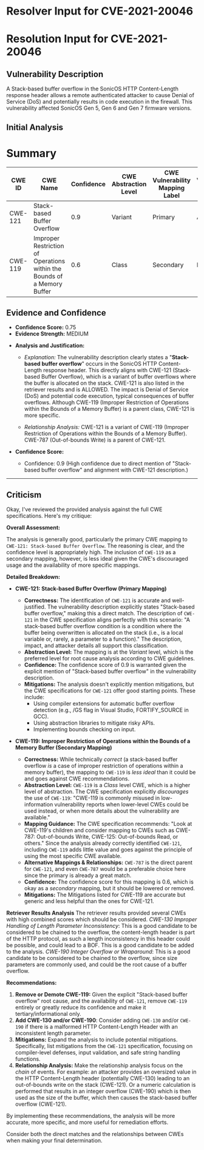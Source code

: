 # Resolver Input for CVE-2021-20046

# Resolution Input for CVE-2021-20046

## Vulnerability Description
A Stack-based buffer overflow in the SonicOS HTTP Content-Length response header allows a remote authenticated attacker to cause Denial of Service (DoS) and potentially results in code execution in the firewall. This vulnerability affected SonicOS Gen 5, Gen 6 and Gen 7 firmware versions.

## Initial Analysis
# Summary
| CWE ID | CWE Name | Confidence | CWE Abstraction Level | CWE Vulnerability Mapping Label | CWE-Vulnerability Mapping Notes |
|---|---|---|---|---|---|
| CWE-121 | Stack-based Buffer Overflow | 0.9 | Variant | Primary | Allowed |
| CWE-119 | Improper Restriction of Operations within the Bounds of a Memory Buffer | 0.6 | Class | Secondary | Discouraged |

## Evidence and Confidence

*   **Confidence Score:** 0.75
*   **Evidence Strength:** MEDIUM

- **Analysis and Justification:**  
  - *Explanation:* The vulnerability description clearly states a "**Stack-based buffer overflow**" occurs in the SonicOS HTTP Content-Length response header. This directly aligns with CWE-121 (Stack-based Buffer Overflow), which is a variant of buffer overflows where the buffer is allocated on the stack. CWE-121 is also listed in the retriever results and is ALLOWED. The impact is Denial of Service (DoS) and potential code execution, typical consequences of buffer overflows. Although CWE-119 (Improper Restriction of Operations within the Bounds of a Memory Buffer) is a parent class, CWE-121 is more specific.
  
  - *Relationship Analysis:* CWE-121 is a variant of CWE-119 (Improper Restriction of Operations within the Bounds of a Memory Buffer). CWE-787 (Out-of-bounds Write) is a parent of CWE-121.

- **Confidence Score:**  
  - Confidence: 0.9 (High confidence due to direct mention of "Stack-based buffer overflow" and alignment with CWE-121 description.)

---

## Criticism
Okay, I've reviewed the provided analysis against the full CWE specifications. Here's my critique:

**Overall Assessment:**

The analysis is generally good, particularly the primary CWE mapping to `CWE-121: Stack-based Buffer Overflow`. The reasoning is clear, and the confidence level is appropriately high. The inclusion of `CWE-119` as a secondary mapping, however, is less ideal given the CWE's discouraged usage and the availability of more specific mappings.

**Detailed Breakdown:**

*   **CWE-121: Stack-based Buffer Overflow (Primary Mapping)**
    *   **Correctness:** The identification of `CWE-121` is accurate and well-justified. The vulnerability description explicitly states "Stack-based buffer overflow," making this a direct match. The description of `CWE-121` in the CWE specification aligns perfectly with this scenario: "A stack-based buffer overflow condition is a condition where the buffer being overwritten is allocated on the stack (i.e., is a local variable or, rarely, a parameter to a function)." The description, impact, and attacker details all support this classification.
    *   **Abstraction Level:** The mapping is at the *Variant* level, which is the preferred level for root cause analysis according to CWE guidelines.
    *   **Confidence:** The confidence score of 0.9 is warranted given the explicit mention of "Stack-based buffer overflow" in the vulnerability description.
    *   **Mitigations:** The analysis doesn't explicitly mention mitigations, but the CWE specifications for `CWE-121` offer good starting points. These include:
        *   Using compiler extensions for automatic buffer overflow detection (e.g., /GS flag in Visual Studio, FORTIFY\_SOURCE in GCC).
        *   Using abstraction libraries to mitigate risky APIs.
        *   Implementing bounds checking on input.

*   **CWE-119: Improper Restriction of Operations within the Bounds of a Memory Buffer (Secondary Mapping)**
    *   **Correctness:** While technically *correct* (a stack-based buffer overflow *is* a case of improper restriction of operations within a memory buffer), the mapping to `CWE-119` is *less ideal* than it could be and goes against CWE recommendations.
    *   **Abstraction Level:** `CWE-119` is a *Class* level CWE, which is a higher level of abstraction. The CWE specification explicitly *discourages* the use of `CWE-119`: "CWE-119 is commonly misused in low-information vulnerability reports when lower-level CWEs could be used instead, or when more details about the vulnerability are available."
    *   **Mapping Guidance:** The CWE specification recommends: "Look at CWE-119's children and consider mapping to CWEs such as CWE-787: Out-of-bounds Write, CWE-125: Out-of-bounds Read, or others." Since the analysis already correctly identified `CWE-121`, including `CWE-119` adds little value and goes against the principle of using the most specific CWE available.
    *   **Alternative Mappings & Relationships:** `CWE-787` is the direct parent for `CWE-121`, and even `CWE-787` would be a preferable choice here since the primary is already a great match.
    *   **Confidence:** The confidence score for this mapping is 0.6, which is okay as a *secondary* mapping, but it should be lowered or removed.
    *   **Mitigations:** The Mitigations listed for CWE-119 are accurate but generic and less helpful than the ones for CWE-121.

**Retriever Results Analysis**
The retriever results provided several CWEs with high combined scores which should be considered.
*CWE-130 Improper Handling of Length Parameter Inconsistency*: This is a good candidate to be considered to be chained to the overflow, the content-length header is part of the HTTP protocol, as such a length inconsistency in this header could be possible, and could lead to a BOF. This is a good candidate to be added to the analysis.
*CWE-190 Integer Overflow or Wraparound*: This is a good candidate to be considered to be chained to the overflow, since size parameters are commonly used, and could be the root cause of a buffer overflow.

**Recommendations:**

1.  **Remove or Demote CWE-119:** Given the explicit "Stack-based buffer overflow" root cause, and the availability of `CWE-121`, remove `CWE-119` entirely or greatly reduce its confidence and make it tertiary/informational only.
2. **Add CWE-130 and/or CWE-190**: Consider adding `CWE-130` and/or `CWE-190` if there is a malformed HTTP Content-Length Header with an inconsistent length parameter.
3.  **Mitigations:** Expand the analysis to include potential mitigations. Specifically, list mitigations from the `CWE-121` specification, focusing on compiler-level defenses, input validation, and safe string handling functions.
4.  **Relationship Analysis:** Make the relationship analysis focus on the *chain* of events. For example: an attacker provides an oversized value in the HTTP Content-Length header (potentially CWE-130) leading to an out-of-bounds write on the stack (CWE-121). Or a numeric calculation is performed that results in an integer overflow (CWE-190) which is then used as the size of the buffer, which then causes the stack-based buffer overflow (CWE-121).

By implementing these recommendations, the analysis will be more accurate, more specific, and more useful for remediation efforts.

Consider both the direct matches and the relationships between CWEs
when making your final determination.
        